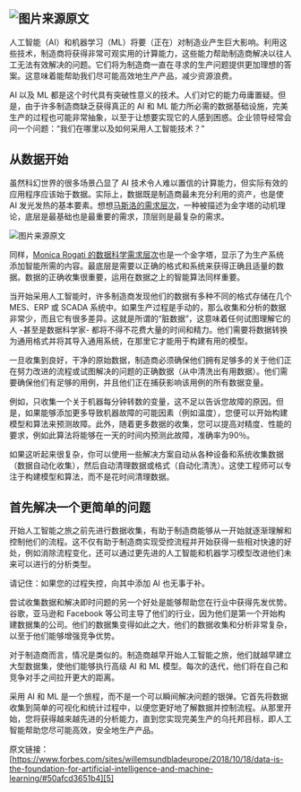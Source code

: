 ![图片来源原文][2]
---
人工智能（AI）和机器学习（ML）将要（正在）对制造业产生巨大影响。利用这些技术，制造商将获得非常可观实用的计算能力，这些能力帮助制造商解决以往人工无法有效解决的问题。它们将为制造商一直在寻求的生产问题提供更加理想的答案。这意味着能帮助我们尽可能高效地生产产品，减少资源浪费。

AI 以及 ML 都是这个时代具有突破性意义的技术。人们对它的能力毋庸置疑。但是，由于许多制造商缺乏获得真正的 AI 和 ML 能力所必需的数据基础设施，完美生产的过程也可能非常抽象，以至于让想要实现它的人感到困惑。企业领导经常会问一个问题：“我们在哪里以及如何采用人工智能技术？”

## 从数据开始

虽然科幻世界的很多场景凸显了 AI 技术令人难以置信的计算能力，但实际有效的应用程序应该始于数据。实际上，数据既是制造商最未充分利用的资产，也是使 AI 发光发热的基本要素。想想[马斯洛的需求层次][1]，一种被描述为金字塔的动机理论，底层是最基础也是最重要的需求，顶层则是最复杂的需求。

![图片来源原文][3]

同样，[Monica Rogati 的数据科学需求层次][4]也是一个金字塔，显示了为生产系统添加智能所需的内容。最底层是需要以正确的格式和系统来获得正确且适量的数据。数据的正确收集很重要，运用在数据之上的智能算法同样重要。

当开始采用人工智能时，许多制造商发现他们的数据有多种不同的格式存储在几个 MES、ERP 或 SCADA 系统中。如果生产过程是手动的，那么收集和分析的数据非常少，而且它有很多差异。这就是所谓的“脏数据”，这意味着任何试图理解它的人 -甚至是数据科学家-  都将不得不花费大量的时间和精力。他们需要将数据转换为通用格式并将其导入通用系统，在那里它才能用于构建有用的模型。

一旦收集到良好，干净的原始数据，制造商必须确保他们拥有足够多的关于他们正在努力改进的流程或试图解决的问题的正确数据（从中清洗出有用数据）。他们需要确保他们有足够的用例，并且他们正在捕获影响该用例的所有数据变量。

例如，只收集一个关于机器每分钟转数的变量，这不足以告诉您故障的原因。但是，如果能够添加更多导致机器故障的可能因素（例如温度），您便可以开始构建模型和算法来预测故障。此外，随着更多数据的收集，您可以提高对精度、性能的要求，例如此算法将能够在一天的时间内预测此故障，准确率为90％。

如果这听起来很复杂，你可以使用一些解决方案自动从各种设备和系统收集数据（数据自动化收集），然后自动清理数据或格式（自动化清洗）。这使工程师可以专注于构建模型和算法，而不是花时间清理数据。

## 首先解决一个更简单的问题

开始人工智能之旅之前先进行数据收集，有助于制造商能够从一开始就逐渐理解和控制他们的流程。这不仅有助于制造商实现受控流程并开始获得一些相对快速的好处，例如消除流程变化，还可以通过更先进的人工智能和机器学习模型改进他们未来可以进行的分析类型。

请记住：如果您的过程失控，向其中添加 AI 也无事于补。

尝试收集数据和解决即时问题的另一个好处是能够帮助您在行业中获得先发优势。谷歌，亚马逊和 Facebook 等公司主导了他们的行业，因为他们是第一个开始构建数据集的公司。他们的数据集变得如此之大，他们的数据收集和分析非常复杂，以至于他们能够增强竞争优势。

对于制造商而言，情况是类似的。制造商越早开始人工智能之旅，他们就越早建立大型数据集，使他们能够执行高级 AI 和 ML 模型。每次的迭代，他们将在自己和竞争对手之间拉开更大的距离。

采用 AI 和 ML 是一个旅程，而不是一个可以瞬间解决问题的银弹。它首先将数据收集到简单的可视化和统计过程中，以便您更好地了解数据并控制流程。从那里开始，您将获得越来越先进的分析能力，直到您实现完美生产的乌托邦目标，即人工智能帮助您尽可能高效，安全地生产产品。

原文链接：[https://www.forbes.com/sites/willemsundbladeurope/2018/10/18/data-is-the-foundation-for-artificial-intelligence-and-machine-learning/#50afcd3651b4][5]

[1]: https://www.simplypsychology.org/maslow.html
[2]: https://thumbor.forbes.com/thumbor/711x482/https://specials-images.forbesimg.com/dam/imageserve/1044575422/960x0.jpg?fit=scale
[3]: https://thumbor.forbes.com/thumbor/711x455/https://blogs-images.forbes.com/willemsundbladeurope/files/2018/10/data-science-pyramid-1200x769.jpg?width=960
[4]: https://hackernoon.com/the-ai-hierarchy-of-needs-18f111fcc007
[5]: https://www.forbes.com/sites/willemsundbladeurope/2018/10/18/data-is-the-foundation-for-artificial-intelligence-and-machine-learning/#50afcd3651b4